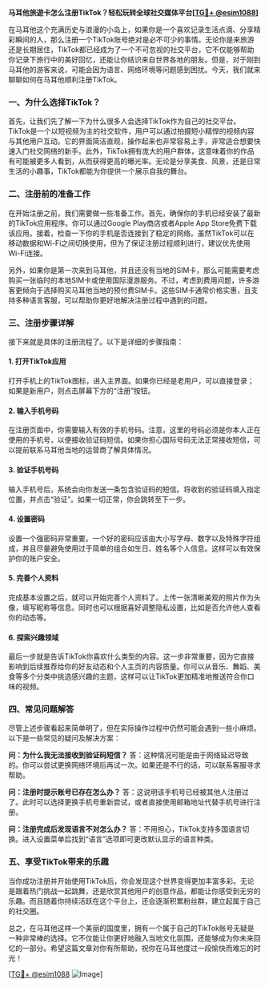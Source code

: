 **马耳他旅遊卡怎么注册TikTok？轻松玩转全球社交媒体平台[[TG💪+ @esim1088](https://t.me/s/esim1088)]**

在马耳他这个充满历史与浪漫的小岛上，如果你是一个喜欢记录生活点滴、分享精彩瞬间的人，那么注册一个TikTok账号绝对是必不可少的事情。无论你是来旅游还是长期居住，TikTok都已经成为了一个不可忽视的社交平台，它不仅能够帮助你记录下旅行中的美好回忆，还能让你结识来自世界各地的朋友。但是，对于刚到马耳他的游客来说，可能会因为语言、网络环境等问题感到困扰。今天，我们就来聊聊如何在马耳他顺利注册TikTok。

### 一、为什么选择TikTok？

首先，让我们先了解一下为什么很多人会选择TikTok作为自己的社交平台。TikTok是一个以短视频为主的社交软件，用户可以通过拍摄短小精悍的视频内容与其他用户互动。它的界面简洁直观，操作起来也非常容易上手，非常适合想要快速入门社交网络的新手。此外，TikTok拥有庞大的用户群体，这意味着你的作品有可能被更多人看到，从而获得更高的曝光率。无论是分享美食、风景，还是日常生活的小趣事，TikTok都能为你提供一个展示自我的舞台。

### 二、注册前的准备工作

在开始注册之前，我们需要做一些准备工作。首先，确保你的手机已经安装了最新的TikTok应用程序。你可以通过Google Play商店或者Apple App Store免费下载该应用。接着，检查一下你的手机是否连接到了稳定的网络。虽然TikTok可以在移动数据和Wi-Fi之间切换使用，但为了保证注册过程顺利进行，建议优先使用Wi-Fi连接。

另外，如果你是第一次来到马耳他，并且还没有当地的SIM卡，那么可能需要考虑购买一张临时的本地SIM卡或使用国际漫游服务。不过，考虑到费用问题，许多游客更倾向于选择购买马耳他当地的预付费SIM卡。这些SIM卡通常价格实惠，且支持多种语言客服，可以帮助你更好地解决注册过程中遇到的问题。

### 三、注册步骤详解

接下来就是具体的注册流程了。以下是详细的步骤指南：

#### 1. 打开TikTok应用
打开手机上的TikTok图标，进入主界面。如果你已经是老用户，可以直接登录；如果是新用户，则点击屏幕下方的“注册”按钮。

#### 2. 输入手机号码
在注册页面中，你需要输入有效的手机号码。注意，这里的号码必须是你本人正在使用的手机号，以便接收验证码短信。如果你担心国际号码无法正常接收短信，可以提前联系马耳他当地的运营商了解具体情况。

#### 3. 验证手机号码
输入手机号后，系统会向你发送一条包含验证码的短信。将收到的验证码填入指定位置，并点击“验证”。如果一切正常，你会跳转至下一步。

#### 4. 设置密码
设置一个强密码非常重要。一个好的密码应该由大小写字母、数字以及特殊字符组成，并且尽量避免使用过于简单的组合如生日、姓名等个人信息。这样可以有效保护你的账户安全。

#### 5. 完善个人资料
完成基本设置之后，就可以开始完善个人资料了。上传一张清晰美观的照片作为头像，填写昵称等信息。同时也可以根据喜好调整隐私设置，比如是否允许他人查看你的动态等。

#### 6. 探索兴趣领域
最后一步就是告诉TikTok你喜欢什么类型的内容。这一步非常重要，因为它直接影响到后续推荐给你的好友动态和个人主页的内容质量。你可以从音乐、舞蹈、美食等多个分类中挑选感兴趣的主题，这样可以让TikTok更加精准地推送符合你口味的视频。

### 四、常见问题解答

尽管上述步骤看起来简单明了，但在实际操作过程中仍然可能会遇到一些小麻烦。以下是一些常见的疑问及解决方案：

**问：为什么我无法接收到验证码短信？**
答：这种情况可能是由于网络延迟导致的。你可以尝试更换网络环境后再试一次。如果还是不行的话，可以联系客服寻求帮助。

**问：注册时提示账号已存在怎么办？**
答：这说明该手机号已经被其他人注册过了。此时可以选择更换手机号重新尝试，或者直接使用邮箱地址代替手机号进行注册。

**问：注册完成后发现语言不对怎么办？**
答：不用担心，TikTok支持多国语言切换。进入设置菜单后找到“语言”选项即可更改默认显示的语言种类。

### 五、享受TikTok带来的乐趣

当你成功注册并开始使用TikTok后，你会发现这个世界变得更加丰富多彩。无论是跟着热门挑战一起跳舞，还是欣赏其他用户的创意作品，都能让你感受到无穷的乐趣。而且随着你持续活跃在这个平台上，还会逐渐积累粉丝群，建立起属于自己的社交圈。

总之，在马耳他这样一个美丽的国度里，拥有一个属于自己的TikTok账号无疑是一种非常棒的选择。它不仅能让你更好地融入当地文化氛围，还能够成为你未来回忆的一部分。希望这篇文章对你有所帮助，祝你在马耳他度过一段愉快而难忘的时光！

[[TG💪+ @esim1088](https://t.me/s/esim1088) ![Image](https://i.postimg.cc/4NQfJmqS/Snipaste-2025-05-13-00-14-12.png)]